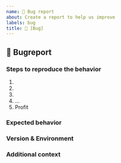 ```yaml
---
name: 🐛 Bug report
about: Create a report to help us improve
labels: bug
title: 🐛 [Bug] 
---
```


## :bug: Bugreport
<!-- Describe your issue in detail. Include screenshots if needed. Give us as much information as possible. Use a clear and concise description of what the bug is.-->

### Steps to reproduce the behavior
1.
2.
3.
4. ...
5. Profit

### Expected behavior
<!-- A clear and concise description of what you expected to happen. -->

### Version & Environment
<!-- Add context about your environment and used version here. -->

### Additional context
<!-- Add any other context about the problem here. -->
